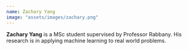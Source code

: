 ```yaml
---
name: Zachary Yang
image: "assets/images/zachary.png"
---
```


**Zachary Yang** is a MSc student supervised by Professor Rabbany. His research is in applying machine learning to real world problems.
